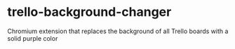 # trello-background-changer
Chromium extension that replaces the background of all Trello boards with a solid purple color
